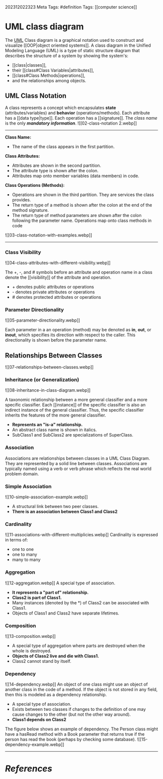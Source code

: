 202312022323
Meta Tags: #definition 
Tags: [[computer science]]

# UML class diagram

The [UML](https://en.wikipedia.org/wiki/Unified_Modeling_Language) Class diagram is a graphical notation used to construct and visualize [[OOP|object oriented systems]]. A class diagram in the Unified Modeling Language (UML) is a type of static structure diagram that describes the structure of a system by showing the system's:
- [[class|classes]],
- their [[class#Class Variables|attributes]],
- [[class#Class Methods|operations]],
- and the relationships among objects.

## UML Class Notation

A class represents a concept which encapsulates **state** (attributes/variables) and **behavior** (operations/methods). Each attribute has a [[data type|type]]. Each operation has a [[signature]]. The *class name* is the only ***mandatory information***. 
![[02-class-notation 2.webp]]

---

**Class Name:**
- The name of the class appears in the first partition.

**Class Attributes:**
- Attributes are shown in the second partition.
- The attribute type is shown after the colon.
- Attributes map onto member variables (data members) in code.

**Class Operations (Methods):**
- Operations are shown in the third partition. They are services the class provides.
- The return type of a method is shown after the colon at the end of the method signature.
- The return type of method parameters are shown after the colon following the parameter name. Operations map onto class methods in code

![[03-class-notation-with-examples.webp]]

---

### Class Visibility

![[04-class-attributes-with-different-visibility.webp]]

The +, -, and \# symbols before an attribute and operation name in a class denote the [[visibility]] of the attribute and operation.
- \+ denotes public attributes or operations
- \- denotes private attributes or operations
- \# denotes protected attributes or operations

### Parameter Directionality

![[05-parameter-directionality.webp]]

Each parameter in a an operation (method) may be denoted as **in**, **out**, or **inout**, which specifies its direction with respect to the caller. This directionality is shown before the parameter name.

## Relationships Between Classes

![[07-relationships-between-classes.webp]]

### Inheritance (or Generalization)

![[08-inheritance-in-class-diagram.webp]]

A taxonomic relationship between a more general classifier and a more specific classifier. Each [[instance]] of the specific classifier is also an indirect instance of the general classifier. Thus, the specific classifier inherits the features of the more general classifier.

- **Represents an "is-a" relationship.**
- An abstract class name is shown in italics.
- SubClass1 and SubClass2 are specializations of SuperClass.

### Association

Associations are relationships between classes in a UML Class Diagram. They are represented by a solid line between classes. Associations are typically named using a verb or verb phrase which reflects the real world problem domain.

### Simple Association

![[10-simple-association-example.webp]]

- A structural link between two peer classes.
- **There is an association between Class1 and Class2**

### Cardinality

![[11-associations-with-different-multiplicies.webp]]
Cardinality is expressed in terms of:
- one to one
- one to many
- many to many

### Aggregation

![[12-aggregation.webp]]
A special type of association.
- **It represents a "part of" relationship.**
- **Class2 is part of Class1.**
- Many instances (denoted by the *) of Class2 can be associated with Class1.
- Objects of Class1 and Class2 have separate lifetimes.

### Composition

![[13-composition.webp]]
- A special type of aggregation where parts are destroyed when the whole is destroyed.
- **Objects of Class2 live and die with Class1.**
- Class2 cannot stand by itself.

### Dependency

![[14-dependency.webp]]
An object of one class might use an object of another class in the code of a method. If the object is not stored in any field, then this is modeled as a dependency relationship.

- A special type of association.
- Exists between two classes if changes to the definition of one may cause changes to the other (but not the other way around).
- **Class1 depends on Class2**

The figure below shows an example of dependency. The Person class might have a hasRead method with a Book parameter that returns true if the person has read the book (perhaps by checking some database).
![[15-dependency-example.webp]]




---
# *References*